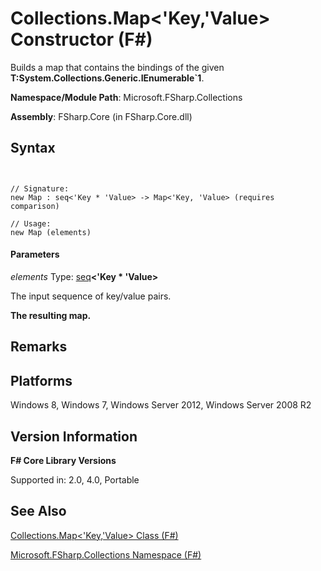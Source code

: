 # Collections.Map<'Key,'Value> Constructor (F#)

Builds a map that contains the bindings of the given **T:System.Collections.Generic.IEnumerable&#96;1**.

**Namespace/Module Path**: Microsoft.FSharp.Collections

**Assembly**: FSharp.Core (in FSharp.Core.dll)


## Syntax


```


// Signature:
new Map : seq<'Key * 'Value> -> Map<'Key, 'Value> (requires comparison)

// Usage:
new Map (elements)

```



#### Parameters
*elements*
Type: [seq](http://msdn.microsoft.com/en-us/library/2f0c87c6-8a0d-4d33-92a6-10d1d037ce75)**&lt;'Key &#42; 'Value&gt;**


The input sequence of key/value pairs.



**The resulting map.**
## Remarks

## Platforms
Windows 8, Windows 7, Windows Server 2012, Windows Server 2008 R2


## Version Information
**F# Core Library Versions**

Supported in: 2.0, 4.0, Portable




## See Also
[Collections.Map&#60;'Key,'Value&#62; Class &#40;F&#35;&#41;](Collections.Map%28%27Key%2C%27Value%29+Class+%28FSharp%29.md)

[Microsoft.FSharp.Collections Namespace &#40;F&#35;&#41;](Microsoft.FSharp.Collections+Namespace+%28FSharp%29.md)

